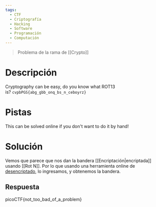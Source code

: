 ```yaml
---
tags:
  - CTF
  - Criptografía
  - Hacking
  - Software
  - Programación
  - Computación
---
```

>Problema de la rama de [[Crypto]]
# Descripción
Cryptography can be easy, do you know what ROT13 is? `cvpbPGS{abg_gbb_onq_bs_n_ceboyrz}`
# Pistas
This can be solved online if you don't want to do it by hand!
# Solución
Vemos que parece que nos dan la bandera [[Encriptación|encriptada]] usando [[Rot N]]. Por lo que usando una herramienta online de [desencriptado](https://cryptii.com/pipes/rot13-decoder), lo ingresamos, y obtenemos la bandera.
## Respuesta
picoCTF{not_too_bad_of_a_problem}